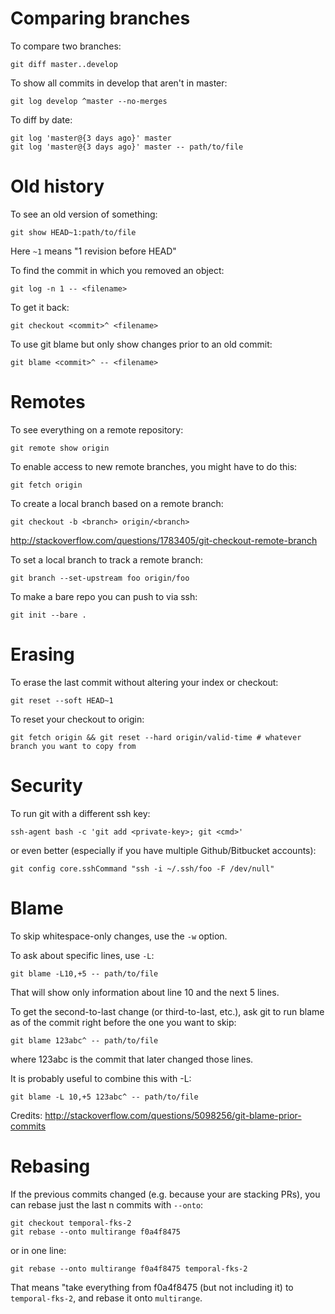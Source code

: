 # Comparing branches

To compare two branches:

```
git diff master..develop
```

To show all commits in develop that aren't in master:

```
git log develop ^master --no-merges
```

To diff by date:

```
git log 'master@{3 days ago}' master
git log 'master@{3 days ago}' master -- path/to/file
```

# Old history

To see an old version of something:

```
git show HEAD~1:path/to/file
```

Here `~1` means "1 revision before HEAD"

To find the commit in which you removed an object:

```
git log -n 1 -- <filename>
```

To get it back:

```
git checkout <commit>^ <filename>
```

To use git blame but only show changes prior to an old commit:

```
git blame <commit>^ -- <filename>
```


# Remotes

To see everything on a remote repository:

```
git remote show origin
```

To enable access to new remote branches, you might have to do this:

```
git fetch origin
```

To create a local branch based on a remote branch:

```
git checkout -b <branch> origin/<branch>
```

http://stackoverflow.com/questions/1783405/git-checkout-remote-branch

To set a local branch to track a remote branch:

```
git branch --set-upstream foo origin/foo
```

To make a bare repo you can push to via ssh:

```
git init --bare .
```

# Erasing

To erase the last commit without altering your index or checkout:

```
git reset --soft HEAD~1
```

To reset your checkout to origin:

```
git fetch origin && git reset --hard origin/valid-time # whatever branch you want to copy from
```


# Security

To run git with a different ssh key:

```
ssh-agent bash -c 'git add <private-key>; git <cmd>'
```

or even better (especially if you have multiple Github/Bitbucket accounts):

```
git config core.sshCommand "ssh -i ~/.ssh/foo -F /dev/null"
```


# Blame

To skip whitespace-only changes, use the `-w` option.

To ask about specific lines, use `-L`:

```
git blame -L10,+5 -- path/to/file
```

That will show only information about line 10 and the next 5 lines.

To get the second-to-last change (or third-to-last, etc.),
ask git to run blame as of the commit right before the 
one you want to skip:

```
git blame 123abc^ -- path/to/file
```

where 123abc is the commit that later changed those lines.

It is probably useful to combine this with -L:

```
git blame -L 10,+5 123abc^ -- path/to/file
```

Credits: http://stackoverflow.com/questions/5098256/git-blame-prior-commits


# Rebasing

If the previous commits changed (e.g. because your are stacking PRs), you can rebase just the last n commits with `--onto`:

```
git checkout temporal-fks-2
git rebase --onto multirange f0a4f8475
```

or in one line:

```
git rebase --onto multirange f0a4f8475 temporal-fks-2
```

That means "take everything from f0a4f8475 (but not including it) to `temporal-fks-2`, and rebase it onto `multirange`.
